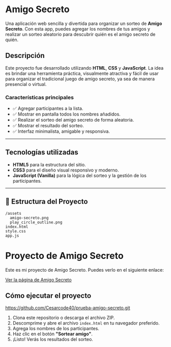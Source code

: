 # Amigo Secreto

Una aplicación web sencilla y divertida para organizar un sorteo de **Amigo Secreto**. Con esta app, puedes agregar los nombres de tus amigos y realizar un sorteo aleatorio para descubrir quién es el amigo secreto de quién.

##  Descripción

Este proyecto fue desarrollado utilizando **HTML**, **CSS** y **JavaScript**. La idea es brindar una herramienta práctica, visualmente atractiva y fácil de usar para organizar el tradicional juego de amigo secreto, ya sea de manera presencial o virtual.

### Características principales

- ✅ Agregar participantes a la lista.
- ✅ Mostrar en pantalla todos los nombres añadidos.
- ✅ Realizar el sorteo del amigo secreto de forma aleatoria.
- ✅ Mostrar el resultado del sorteo.
- ✅ Interfaz minimalista, amigable y responsiva.

---

##  Tecnologías utilizadas

- **HTML5** para la estructura del sitio.
- **CSS3** para el diseño visual responsivo y moderno.
- **JavaScript (Vanilla)** para la lógica del sorteo y la gestión de los participantes.

---

## 📂 Estructura del Proyecto

```
/assets
  amigo-secreto.png
  play_circle_outline.png
index.html
style.css
app.js
```



# Proyecto de Amigo Secreto

Este es mi proyecto de Amigo Secreto. Puedes verlo en el siguiente enlace:

[Ver la página de Amigo Secreto](https://cesarcode40.github.io/prueba-amigo-secreto/)



##  Cómo ejecutar el proyecto

https://github.com/Cesarcode40/prueba-amigo-secreto.git

1. Clona este repositorio o descarga el archivo ZIP.
2. Descomprime y abre el archivo `index.html` en tu navegador preferido.
3. Agrega los nombres de los participantes.
4. Haz clic en el botón **"Sortear amigo"**.
5. ¡Listo! Verás los resultados del sorteo.












